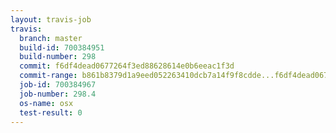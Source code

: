```yaml
---
layout: travis-job
travis:
  branch: master
  build-id: 700384951
  build-number: 298
  commit: f6df4dead0677264f3ed88628614e0b6eeac1f3d
  commit-range: b861b8379d1a9eed052263410dcb7a14f9f8cdde...f6df4dead0677264f3ed88628614e0b6eeac1f3d
  job-id: 700384967
  job-number: 298.4
  os-name: osx
  test-result: 0
---
```


